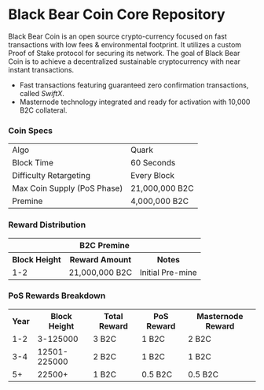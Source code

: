 Black Bear Coin Core Repository
=====================================

Black Bear Coin is an open source crypto-currency focused on fast transactions with low fees & environmental footprint.  It utilizes a custom Proof of Stake protocol for securing its network. The goal of Black Bear Coin is to achieve a decentralized sustainable cryptocurrency with near instant transactions.

- Fast transactions featuring guaranteed zero confirmation transactions, called _SwiftX_.
- Masternode technology integrated and ready for activation with 10,000 B2C collateral.

### Coin Specs
<table>
<tr><td>Algo</td><td>Quark</td></tr>
<tr><td>Block Time</td><td>60 Seconds</td></tr>
<tr><td>Difficulty Retargeting</td><td>Every Block</td></tr>
<tr><td>Max Coin Supply (PoS Phase)</td><td>21,000,000 B2C</td></tr>
<tr><td>Premine</td><td>4,000,000 B2C</td></tr>
</table>

### Reward Distribution

<table>
<th colspan=4>B2C Premine</th>
<tr><th>Block Height</th><th>Reward Amount</th><th>Notes</th></tr>
<tr><td>1-2</td><td>21,000,000 B2C</td><td>Initial Pre-mine</td></tr>
</table>

### PoS Rewards Breakdown

<table>
<th>Year</th><th>Block Height</th><th>Total Reward</th><th>PoS Reward</th><th>Masternode Reward</th>
<tr><td>1-2</td><td>3-125000</td><td>3 B2C</td><td>1 B2C</td><td>2 B2C</td></tr>
<tr><td>3-4</td><td>12501-225000</td><td>2 B2C</td><td>1 B2C</td><td>1 B2C</td></tr>
<tr><td>5+</td><td>22500+</td><td>1 B2C</td><td>0.5 B2C</td><td>0.5 B2C</td></tr>
</table>
